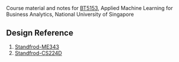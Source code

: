 ## 

Course material and notes for [BT5153](https://nusmsba.github.io/), Applied Machine Learning for Business Analytics, National University of Singapore                                   

## Design Reference

1. [Standfrod-ME343](https://stanford-me343.github.io/)
2. [Standfrod-CS224D](https://cs224d.stanford.edu/)

